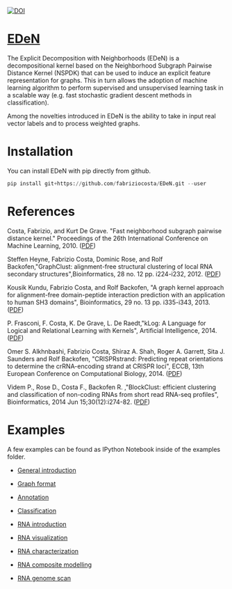 

[![DOI](https://zenodo.org/badge/10054/fabriziocosta/EDeN.svg)](http://dx.doi.org/10.5281/zenodo.15094)



[EDeN](http://fabriziocosta.github.io/EDeN)
====

The Explicit Decomposition with Neighborhoods (EDeN) is a decompositional kernel based on the Neighborhood Subgraph Pairwise Distance Kernel (NSPDK) that can be used to induce an explicit feature representation for graphs. This in turn allows the adoption of machine learning algorithm to perform supervised and unsupervised learning task in a scalable way (e.g. fast stochastic gradient descent methods in classification).

Among the novelties introduced in EDeN is the ability to take in input real vector labels and to process weighted graphs.


Installation
============

You can install EDeN with pip directly from github.

```python
pip install git+https://github.com/fabriziocosta/EDeN.git --user
```

References
==========

Costa, Fabrizio, and Kurt De Grave. "Fast neighborhood subgraph pairwise distance kernel." Proceedings of the 26th International Conference on Machine Learning, 2010. ([PDF](http://www.icml2010.org/papers/347.pdf))

Steffen Heyne, Fabrizio Costa, Dominic Rose, and Rolf Backofen,"GraphClust: alignment-free structural clustering of local RNA secondary structures",Bioinformatics, 28 no. 12 pp. i224-i232, 2012.
([PDF](http://bioinformatics.oxfordjournals.org/content/28/12/i224))


Kousik Kundu, Fabrizio Costa, and Rolf Backofen, "A graph kernel approach for alignment-free domain-peptide interaction prediction with an application to human SH3 domains", Bioinformatics, 29 no. 13 pp. i335-i343, 2013. ([PDF](http://bioinformatics.oxfordjournals.org/content/29/13/i335))


P. Frasconi, F. Costa, K. De Grave, L. De Raedt,"kLog: A Language for Logical and Relational Learning with Kernels", Artificial Intelligence, 2014. ([PDF](http://www.sciencedirect.com/science/article/pii/S0004370214001064)) 

Omer S. Alkhnbashi, Fabrizio Costa, Shiraz A. Shah, Roger A. Garrett, Sita J. Saunders and Rolf Backofen, "CRISPRstrand: Predicting repeat orientations to determine the crRNA-encoding strand at CRISPR loci", ECCB, 13th European Conference on Computational Biology, 2014. ([PDF](http://www.ncbi.nlm.nih.gov/pmc/articles/PMC4147912/))

Videm P., Rose D., Costa F., Backofen R. ,"BlockClust: efficient clustering and classification of non-coding RNAs from short read RNA-seq profiles", Bioinformatics, 2014 Jun 15;30(12):i274-82. ([PDF](http://www.ncbi.nlm.nih.gov/pmc/articles/PMC4058930/))




Examples
========


A few examples can be found as IPython Notebook inside of the examples folder.

* [General introduction](http://nbviewer.ipython.org/github/fabriziocosta/EDeN/blob/master/examples/Sequence_example.ipynb)

* [Graph format](http://nbviewer.ipython.org/github/fabriziocosta/EDeN/blob/master/examples/graph_format.ipynb)

* [Annotation](http://nbviewer.ipython.org/github/fabriziocosta/EDeN/blob/master/examples/annotation.ipynb)

* [Classification](http://nbviewer.ipython.org/github/fabriziocosta/EDeN/blob/master/examples/classification.ipynb)

* [RNA introduction](http://nbviewer.ipython.org/github/fabriziocosta/EDeN/blob/master/examples/RNA_example.ipynb)

* [RNA visualization](http://nbviewer.ipython.org/github/fabriziocosta/EDeN/blob/master/examples/RNA_visualization.ipynb)

* [RNA characterization](http://nbviewer.ipython.org/github/fabriziocosta/EDeN/blob/master/examples/RNA.ipynb)

* [RNA composite modelling](http://nbviewer.ipython.org/github/fabriziocosta/EDeN/blob/master/examples/RNA_list.ipynb)

* [RNA genome scan](http://nbviewer.ipython.org/github/fabriziocosta/EDeN/blob/master/examples/RNA_genome_scan.ipynb)
